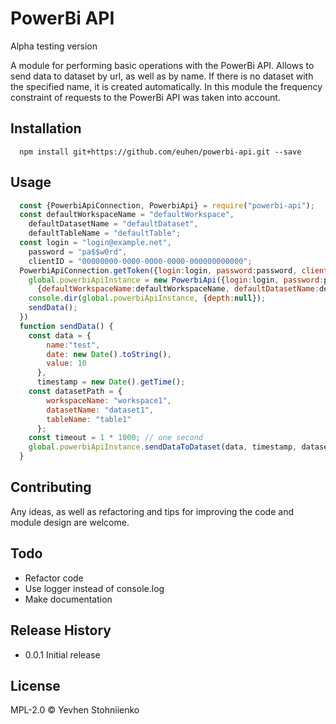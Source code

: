 PowerBi API
===========

Alpha testing version

A module for performing basic operations with the PowerBi API. Allows to send data to dataset by url, as well as by name. If there is no dataset with the specified name, it is created automatically. In this module the frequency constraint of requests to the PowerBi API was taken into account.

## Installation

```shell
  npm install git+https://github.com/euhen/powerbi-api.git --save
```

## Usage

```js
  const {PowerbiApiConnection, PowerbiApi} = require("powerbi-api");
  const defaultWorkspaceName = "defaultWorkspace",
    defaultDatasetName = "defaultDataset",
    defaultTableName = "defaultTable";
  const login = "login@example.net",
    password = "pa$$w0rd",
    clientID = "00000000-0000-0000-0000-000000000000";
  PowerbiApiConnection.getToken({login:login, password:password, clientId:clientID}, (token) => {
    global.powerbiApiInstance = new PowerbiApi({login:login, password:password, clientId:clientID, token:token},
      {defaultWorkspaceName:defaultWorkspaceName, defaultDatasetName:defaultDatasetName, defaultTableName:defaultTableName});
    console.dir(global.powerbiApiInstance, {depth:null});
    sendData();
  })
  function sendData() {
    const data = {
        name:"test",
        date: new Date().toString(),
        value: 10
      },
      timestamp = new Date().getTime();
    const datasetPath = {
        workspaceName: "workspace1",
        datasetName: "dataset1",
        tableName: "table1"
      };
    const timeout = 1 * 1000; // one second
    global.powerbiApiInstance.sendDataToDataset(data, timestamp, datasetPath, timeout)
  }
```

## Contributing

Any ideas, as well as refactoring and tips for improving the code and module design are welcome.

## Todo

* Refactor code
* Use logger instead of console.log
* Make documentation

## Release History

* 0.0.1 Initial release

## License

MPL-2.0 © Yevhen Stohniienko
